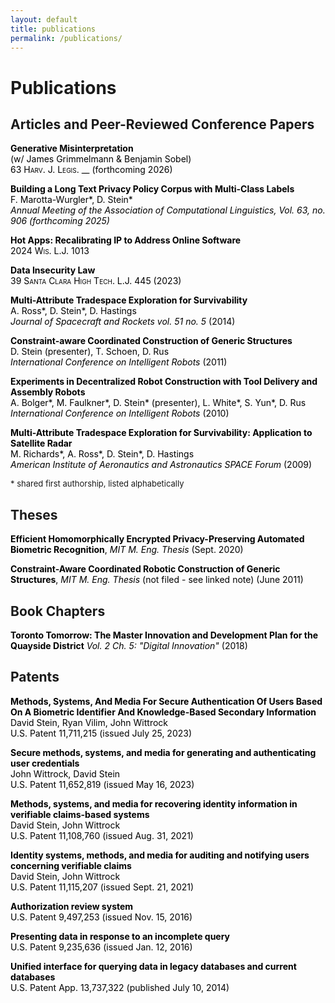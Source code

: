 ```yaml
---
layout: default
title: publications
permalink: /publications/
---
```


<style>  a {
    color: black;
    text-decoration: none;
  }
  a b {
    color: black;
    text-decoration: inherit;
  }
</style>

# Publications

## Articles and Peer-Reviewed Conference Papers

[
**Generative Misinterpretation**
<br/>
(w/ James Grimmelmann & Benjamin Sobel)
<br/>
<span style="font-variant: small-caps;">63 Harv. J. Legis. __ </span>(forthcoming 2026)
](https://papers.ssrn.com/sol3/papers.cfm?abstract_id=5309575)

[
**Building a Long Text Privacy Policy Corpus with Multi-Class Labels**
<br/>
F. Marotta-Wurgler\*, D. Stein\*
<br/>
_Annual Meeting of the Association of Computational Linguistics, Vol. 63, no. 906 (forthcoming 2025)_
](#)

[
**Hot Apps: Recalibrating IP to Address Online Software**
<br/>
<span style="font-variant: small-caps;"> 2024 Wis. L.J. 1013 </span>
](https://papers.ssrn.com/sol3/papers.cfm?abstract_id=4546335)

[
**Data Insecurity Law**
<br/>
<span style="font-variant: small-caps;">39 Santa Clara High Tech. L.J. 445 (2023) </span>
](https://digitalcommons.law.scu.edu/chtlj/)

[
**Multi-Attribute Tradespace Exploration for Survivability**
<br/>
A. Ross\*, D. Stein\*, D. Hastings
<br/>
_Journal of Spacecraft and Rockets vol. 51 no. 5_ (2014)
](https://dspace.mit.edu/handle/1721.1/82512)

[
**Constraint-aware Coordinated Construction of Generic Structures**
<br/>
D. Stein (presenter), T. Schoen, D. Rus
<br/>
_International Conference on Intelligent Robots_ (2011)
](https://dspace.mit.edu/handle/1721.1/72506)

[
**Experiments in Decentralized Robot Construction with Tool Delivery and Assembly Robots**
<br/>
A. Bolger\*, M. Faulkner\*, D. Stein\* (presenter), L. White\*, S. Yun\*, D. Rus
<br/>
_International Conference on Intelligent Robots_ (2010)
](https://dspace.mit.edu/handle/1721.1/72544)

[
**Multi-Attribute Tradespace Exploration for Survivability: Application to Satellite Radar**
<br/>
M. Richards\*, A. Ross\*, D. Stein\*, D. Hastings
<br/>
_American Institute of Aeronautics and Astronautics SPACE Forum_ (2009)
](https://dspace.mit.edu/handle/1721.1/72060)

<p style="font-size: small;">
* shared first authorship, listed alphabetically
</p>

## Theses

[**Efficient Homomorphically Encrypted Privacy-Preserving Automated Biometric Recognition**, _MIT M. Eng. Thesis_ (Sept. 2020)](https://dspace.mit.edu/handle/1721.1/130608)

[
**Constraint-Aware Coordinated Robotic Construction of Generic Structures**,  _MIT M. Eng. Thesis_ (not filed - see linked note) (June 2011)
](/thesis2011.html)

## Book Chapters

[
**Toronto Tomorrow: The Master Innovation and Development Plan for the Quayside District** _Vol. 2 Ch. 5: "Digital Innovation"_ (2018)
](https://storage.googleapis.com/sidewalk-toronto-ca/wp-content/uploads/2019/09/03134040/MIDP-Volume-2-Chapter-5-Digital-Innovation-Accessible.pdf)

## Patents
[
**Methods, Systems, And Media For Secure Authentication Of Users Based On A Biometric Identifier
And Knowledge-Based Secondary Information**
<br/>
David Stein, Ryan Vilim, John Wittrock
<br/>
U.S. Patent 11,711,215 (issued July 25, 2023)
](https://patentcenter.uspto.gov/applications/16513295)


[
**Secure methods, systems, and media for generating and authenticating user credentials**
<br/>
John Wittrock, David Stein
<br/>
U.S. Patent 11,652,819 (issued May 16, 2023)
](https://patentcenter.uspto.gov/applications/16513295)

[
**Methods, systems, and media for recovering identity information in verifiable claims-based systems**
<br/>
David Stein, John Wittrock
<br/>
U.S. Patent 11,108,760 (issued Aug. 31, 2021)
](https://patentcenter.uspto.gov/applications/17460860)

[
**Identity systems, methods, and media for auditing and notifying users concerning verifiable claims**
<br/>
David Stein, John Wittrock
<br/>
U.S. Patent 11,115,207 (issued Sept. 21, 2021)
](https://patentcenter.uspto.gov/applications/16704544)

[
**Authorization review system**
<br/>
U.S. Patent 9,497,253 (issued Nov.  15, 2016)
](https://patentcenter.uspto.gov/applications/14249117)

[
**Presenting data in response to an incomplete query**
<br/>
U.S. Patent 9,235,636 (issued Jan.  12, 2016)
](https://patentcenter.uspto.gov/applications/13722480)

[
**Unified interface for querying data in legacy databases and current databases**
<br/>
U.S. Patent App.  13,737,322 (published July 10, 2014)
](https://patentcenter.uspto.gov/applications/13722480)
